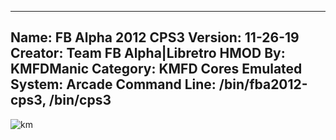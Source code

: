 -----------------------
Name: FB Alpha 2012 CPS3
Version: 11-26-19
Creator: Team FB Alpha|Libretro
HMOD By: KMFDManic
Category: KMFD Cores
Emulated System: Arcade
Command Line: /bin/fba2012-cps3, /bin/cps3
-----------------------
![km](https://i.imgur.com/lTx0NwT.png)
